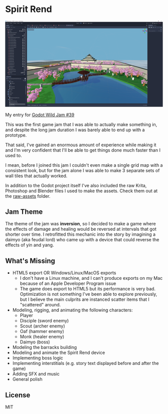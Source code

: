 # Spirit Rend
![Spirit Rend](./raw-assets/ss.png)

My entry for [Godot Wild Jam #39](https://godotwildjam.com)

This was the first game jam that I was able to actually make something in, and despite the long jam duration I was barely able to end up with a prototype.

That said, I've gained an enormous amount of experience while making it and I'm very confident that I'll be able to get things done much faster than I used to.

I mean, before I joined this jam I couldn't even make a single grid map with a consistent look, but for the jam alone I was able to make 3 separate sets of wall tiles that actually worked.

In addition to the Godot project itself I've also included the raw Krita, Photoshop and Blender files I used to make the assets. Check them out at the [raw-assets](./raw-assets) folder.

## Jam Theme
The theme of the jam was **inversion**, so I decided to make a game where the effects of damage and healing would be reversed at intervals that got shorter over time. I retrofitted this mechanic into the story by imagining a daimyo (aka feudal lord) who came up with a device that could reverse the effects of yin and yang.

## What's Missing
- HTML5 export OR Windows/Linux/MacOS exports
    - I don't have a Linux machine, and I can't produce exports on my Mac because of an Apple Developer Program issue
    - The game does export to HTML5 but its performance is very bad. Optimization is not something I've been able to explore previously, but I believe the main culprits are instanced scatter items that I "scattered" around.
- Modeling, rigging, and animating the following characters:
    - Player
    - Disciple (sword enemy)
    - Scout (archer enemy)
    - Oaf (hammer enemy)
    - Monk (healer enemy)
    - Daimyo (boss)
- Modeling the barracks building
- Modeling and animate the Spirit Rend device
- Implementing boss logic
- Implementing interstitials (e.g. story text displayed before and after the game)
- Adding SFX and music
- General polish

## License
MIT
